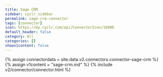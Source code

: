 ```yaml
---
title: Sage CRM
sidebar: cyclr_sidebar
permalink: sage-crm-connector
tags: [connector]
icon: https://my.cyclr.com/api/ConnectorIcon/16900
default_header: false
category: All
categories: []
showv1content: false
---
```

{% assign connectordata = site.data.v2.connectors.connector-sage-crm %}
{% assign v1content = "sage-crm.md" %}
{% include v2/connector/connector.html %}	
